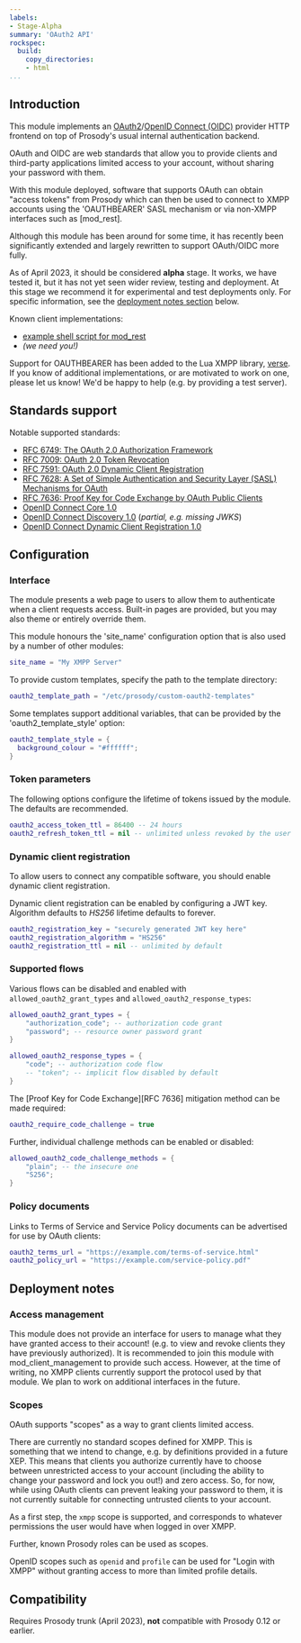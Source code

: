 ```yaml
---
labels:
- Stage-Alpha
summary: 'OAuth2 API'
rockspec:
  build:
    copy_directories:
    - html
...
```


## Introduction

This module implements an [OAuth2](https://oauth.net/2/)/[OpenID Connect
(OIDC)](https://openid.net/connect/) provider HTTP frontend on top of
Prosody's usual internal authentication backend.

OAuth and OIDC are web standards that allow you to provide clients and
third-party applications limited access to your account, without sharing your
password with them.

With this module deployed, software that supports OAuth can obtain "access
tokens" from Prosody which can then be used to connect to XMPP accounts using
the 'OAUTHBEARER' SASL mechanism or via non-XMPP interfaces such as [mod_rest].

Although this module has been around for some time, it has recently been
significantly extended and largely rewritten to support OAuth/OIDC more fully.

As of April 2023, it should be considered **alpha** stage. It works, we have
tested it, but it has not yet seen wider review, testing and deployment. At
this stage we recommend it for experimental and test deployments only. For
specific information, see the [deployment notes section](#deployment-notes)
below.

Known client implementations:

-   [example shell script for mod_rest](https://hg.prosody.im/prosody-modules/file/tip/mod_rest/example/rest.sh)
-   *(we need you!)*

Support for OAUTHBEARER has been added to the Lua XMPP library, [verse](https://code.matthewwild.co.uk/verse).
If you know of additional implementations, or are motivated to work on one,
please let us know! We'd be happy to help (e.g. by providing a test server).

## Standards support

Notable supported standards:

- [RFC 6749: The OAuth 2.0 Authorization Framework](https://www.rfc-editor.org/rfc/rfc6749)
- [RFC 7009: OAuth 2.0 Token Revocation](https://www.rfc-editor.org/rfc/rfc7009)
- [RFC 7591: OAuth 2.0 Dynamic Client Registration](https://www.rfc-editor.org/rfc/rfc7591.html)
- [RFC 7628: A Set of Simple Authentication and Security Layer (SASL) Mechanisms for OAuth](https://www.rfc-editor.org/rfc/rfc7628)
- [RFC 7636: Proof Key for Code Exchange by OAuth Public Clients](https://www.rfc-editor.org/rfc/rfc7636)
- [OpenID Connect Core 1.0](https://openid.net/specs/openid-connect-core-1_0.html)
- [OpenID Connect Discovery 1.0](https://openid.net/specs/openid-connect-discovery-1_0.html) (_partial, e.g. missing JWKS_)
- [OpenID Connect Dynamic Client Registration 1.0](https://openid.net/specs/openid-connect-registration-1_0.html) 

## Configuration

### Interface

The module presents a web page to users to allow them to authenticate when
a client requests access. Built-in pages are provided, but you may also theme
or entirely override them.

This module honours the 'site_name' configuration option that is also used by
a number of other modules:

```lua
site_name = "My XMPP Server"
```

To provide custom templates, specify the path to the template directory:

```lua
oauth2_template_path = "/etc/prosody/custom-oauth2-templates"
```

Some templates support additional variables, that can be provided by the
'oauth2_template_style' option:

```lua
oauth2_template_style = {
  background_colour = "#ffffff";
}
```

### Token parameters

The following options configure the lifetime of tokens issued by the module.
The defaults are recommended.

```lua
oauth2_access_token_ttl = 86400 -- 24 hours
oauth2_refresh_token_ttl = nil -- unlimited unless revoked by the user
```

### Dynamic client registration

To allow users to connect any compatible software, you should enable dynamic
client registration.

Dynamic client registration can be enabled by configuring a JWT key. Algorithm
defaults to *HS256* lifetime defaults to forever.

```lua
oauth2_registration_key = "securely generated JWT key here"
oauth2_registration_algorithm = "HS256"
oauth2_registration_ttl = nil -- unlimited by default
```

### Supported flows

Various flows can be disabled and enabled with
`allowed_oauth2_grant_types` and `allowed_oauth2_response_types`:

```lua
allowed_oauth2_grant_types = {
	"authorization_code"; -- authorization code grant
	"password"; -- resource owner password grant
}

allowed_oauth2_response_types = {
	"code"; -- authorization code flow
    -- "token"; -- implicit flow disabled by default
}
```

The [Proof Key for Code Exchange][RFC 7636] mitigation method can be
made required:

```lua
oauth2_require_code_challenge = true
```

Further, individual challenge methods can be enabled or disabled:

```lua
allowed_oauth2_code_challenge_methods = {
    "plain"; -- the insecure one
    "S256";
}
```

### Policy documents

Links to Terms of Service and Service Policy documents can be advertised
for use by OAuth clients:

```lua
oauth2_terms_url = "https://example.com/terms-of-service.html"
oauth2_policy_url = "https://example.com/service-policy.pdf"
```

## Deployment notes

### Access management

This module does not provide an interface for users to manage what they have
granted access to their account! (e.g. to view and revoke clients they have
previously authorized). It is recommended to join this module with
mod_client_management to provide such access. However, at the time of writing,
no XMPP clients currently support the protocol used by that module. We plan to
work on additional interfaces in the future.

### Scopes

OAuth supports "scopes" as a way to grant clients limited access.

There are currently no standard scopes defined for XMPP. This is
something that we intend to change, e.g. by definitions provided in a
future XEP. This means that clients you authorize currently have to
choose between unrestricted access to your account (including the
ability to change your password and lock you out!) and zero access. So,
for now, while using OAuth clients can prevent leaking your password to
them, it is not currently suitable for connecting untrusted clients to
your account.

As a first step, the `xmpp` scope is supported, and corresponds to
whatever permissions the user would have when logged in over XMPP.

Further, known Prosody roles can be used as scopes.

OpenID scopes such as `openid` and `profile` can be used for "Login
with XMPP" without granting access to more than limited profile details.

## Compatibility

Requires Prosody trunk (April 2023), **not** compatible with Prosody 0.12 or
earlier.
